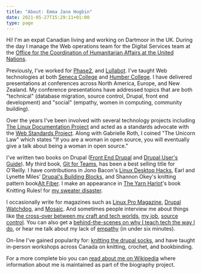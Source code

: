 ```yaml
---
title: "About: Emma Jane Hogbin"
date: 2021-05-27T15:29:11+01:00
type: page
---
```


Hi! I'm an expat Canadian living and working on Dartmoor in the UK. During the day I manage the Web operations team for the Digital Services team at the <a href="http://www.unocha.org">Office for the Coordination of Humanitarian Affairs at the United Nations</a>.

Previously, I've worked for <a href="https://www.phase2technology.com">Phase2</a>, and <a href="http://lullabot.com">Lullabot</a>. I've taught Web technologies at both <a href="http://www.senecac.on.ca">Seneca College</a> and <a href="http://www.humber.ca/">Humber College</a>. I have delivered presentations at conferences across North America, Europe, and New Zealand. My conference presentations have addressed topics that are both "technical" (database migration, source control, Drupal, front end development) and "social" (empathy, women in computing, community building).

Over the years I've been involved with several technology projects including <a href="http://tldp.org/ldpwn/20040414.html#interview">The Linux Documentation Project</a> and acted as a standards advocate with the <a href="http://www.webstandards.org/about/members/ejhogbin/">Web Standards Project</a>. Along with Gabrielle Roth, I coined "The Unicorn Law" which states "If you are a woman in open source, you will eventually give a talk about being a woman in open source."</p>

I've written two books on Drupal (<a href="http://www.amazon.com/gp/product/0137136692/ref=as_li_ss_tl?ie=UTF8&amp;tag=ht073-20&amp;linkCode=as2&amp;camp=217145&amp;creative=399369&amp;creativeASIN=0137136692">Front End Drupal</a> and <a href="http://www.amazon.com/gp/product/0137041292/ref=as_li_ss_tl?ie=UTF8&amp;tag=ht073-20&amp;linkCode=as2&amp;camp=217145&amp;creative=399373&amp;creativeASIN=0137041292">Drupal User's Guide</a>). My third book, <a href="http://gitforteams.com">Git for Teams</a>, has been a best selling title for O'Reilly. I have contributions in Jono Bacon's <a href="http://www.oreilly.com/catalog/linuxdeskhks/">Linux Desktop Hacks</a>, Earl and Lynette Miles' <a href="http://www.amazon.com/gp/product/0321591313/ref=as_li_ss_tl?ie=UTF8&amp;tag=ht073-20&amp;linkCode=as2&amp;camp=217145&amp;creative=399373&amp;creativeASIN=0321591313">Drupal's Building Blocks</a>, and Shannon Okey's knitting pattern book<a href="http://www.amazon.ca/Alt-Fiber-Projects-Knitting-Bamboo/dp/1580089151/ref=sr_1_7?ie=UTF8&amp;s=books&amp;qid=1205434073&amp;sr=8-7" style="line-height: 20px;">Alt Fiber</a>. I make an appearance in <a href="http://www.yarnharlot.ca">The Yarn Harlot</a>'s book Knitting Rules! for <a href="http://www.yarnharlot.ca/blog/archives/2005/11/03/dear_teresa.html">my sweater disaster</a>.

I occasionally write for magazines such as <a href="http://www.linuxpromagazine.com/">Linux Pro Magazine</a>, <a href="http://drupalwatchdog.com/">Drupal Watchdog</a>, and <a href="http://greybrucemosaic.ca/" style="line-height: 20px;">Mosaic</a>. And sometimes people interview me about things like [the cross-over between my craft and tech worlds](https://blog.axosoft.com/2016/06/09/emma-jane-westby/), [my job](https://www.tag1consulting.com/blog/inside-united-nations-office-coordination-humanitarian-affairs-un-ocha-emma-jane-hogbin), [source control](https://www.allthingsgit.com/episodes/git_for_teams_with_emma_jane_hogbin_westby.html). You can also get a [behind-the-scenes on why I teach tech the way I do](https://www.youtube.com/watch?v=xYhHi8yK-Is), or hear me talk about my lack of [empathy](https://www.youtube.com/watch?v=muZcqO1gGSg) (in under six minutes).

On-line I've gained popularity for: <a href="http://flickr.com/search/?q=drupal%20socks">knitting the drupal socks</a>, and have taught in-person workshops across Canada on knitting, crochet, and bookbinding.

For a more complete bio you can <a href="http://en.wikipedia.org/wiki/Emma_Jane_Hogbin">read about me on Wikipedia</a> where information about me is maintained as part of the biography project.
